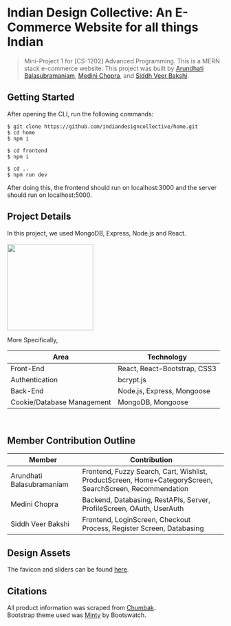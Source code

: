 # Indian Design Collective: An E-Commerce Website for all things Indian
> Mini-Project 1 for [CS-1202] Advanced Programming.
> This is a MERN stack e-commerce website. 
> This project was built by [Arundhati Balasubramaniam](https://github.com/arundhati-bala), [Medini Chopra](https://github.com/medinichopra), and [Siddh Veer Bakshi](https://github.com/sxddhvxxr).

## Getting Started
After opening the CLI, run the following commands:
```
$ git clone https://github.com/indiandesigncollective/home.git
$ cd home
$ npm i

$ cd frontend
$ npm i

$ cd ..
$ npm run dev
```
After doing this, the frontend should run on localhost:3000 and the server should run on localhost:5000.

## Project Details
In this project, we used MongoDB, Express, Node.js and React.
<br> <br>
<img src="https://miro.medium.com/max/1400/0*GKIyAWHbKbANm7d9.png" height="200" />

More Specifically,
<table>
<thead>
<tr>
<th>Area</th>
<th>Technology</th>
</tr>
</thead>
<tbody>
	<tr>
		<td>Front-End</td>
		<td>React, React-Bootstrap, CSS3</td>
	</tr>
	<tr>
		<td>Authentication</td>
		<td>bcrypt.js</td>
	</tr>
	<tr>
		<td>Back-End</td>
		<td>Node.js, Express, Mongoose</td>
	</tr>
	<tr>
		<td>Cookie/Database Management</td>
		<td> MongoDB, Mongoose</td>
	</tr>
</tbody>
</table>
<br/>


## Member Contribution Outline

| Member                    | Contribution                                                                                            |
|---------------------------|---------------------------------------------------------------------------------------------------------|
| Arundhati Balasubramaniam | Frontend, Fuzzy Search, Cart, Wishlist, ProductScreen, Home+CategoryScreen, SearchScreen, Recommendation|
| Medini Chopra             | Backend, Databasing, RestAPIs, Server, ProfileScreen, OAuth, UserAuth                                   |
| Siddh Veer Bakshi         | Frontend, LoginScreen, Checkout Process, Register Screen, Databasing                                    |

## Design Assets
The favicon and sliders can be found [here](https://www.figma.com/file/JLMuFR3XpMZfWSkbSE9UVw/IDC-Design-Assets?node-id=0%3A1).
## Citations
All product information was scraped from [Chumbak](chumbak.com). <br>
Bootstrap theme used was [Minty](https://bootswatch.com/minty/) by Bootswatch.
